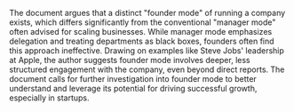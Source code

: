 The document argues that a distinct "founder mode" of running a company exists, which differs significantly from the conventional "manager mode" often advised for scaling businesses. While manager mode emphasizes delegation and treating departments as black boxes, founders often find this approach ineffective.  Drawing on examples like Steve Jobs' leadership at Apple, the author suggests founder mode involves deeper, less structured engagement with the company, even beyond direct reports. The document calls for further investigation into founder mode to better understand and leverage its potential for driving successful growth, especially in startups.